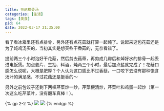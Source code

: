 ```yaml
---
title: 花菇排骨汤
categories: [生活]
tags: [美食]
pid: 64
date: 2022-03-17 21:35:00
---
```


看了看冰箱里还有点排骨，另外还有点花菇就打算一起炖了。说起来这包花菇还是为了炖鸡汤买的，当初其实是想买些干香菇的，无奈看错了。

提前两三个小时泡好干花菇，然后剪去菇蒂，再剪成几瓣后和焯好水的排骨一起丢进电饭煲。加点姜片、生抽、料酒，炖两三个小时，最后加点盐就完成了！花菇口感怎么说呢，大概是肥厚？个人认为这口感比不过香菇，一口咬下去没有那种饱含汤汁的满足感，不过花菇还是挺香的～

另外之前包饺子还剩下两棵芹菜炒一炒，芹菜梗清炒，芹菜叶和鸡蛋一起炒（第一次这么吃芹菜叶，没有翻车真棒！）。

{% gp 2-2 %}
![](https://cos.pinlyu.com/post/2022/64-soup1.jpg)
![](https://cos.pinlyu.com/post/2022/64-soup2.jpg)
{% endgp %}